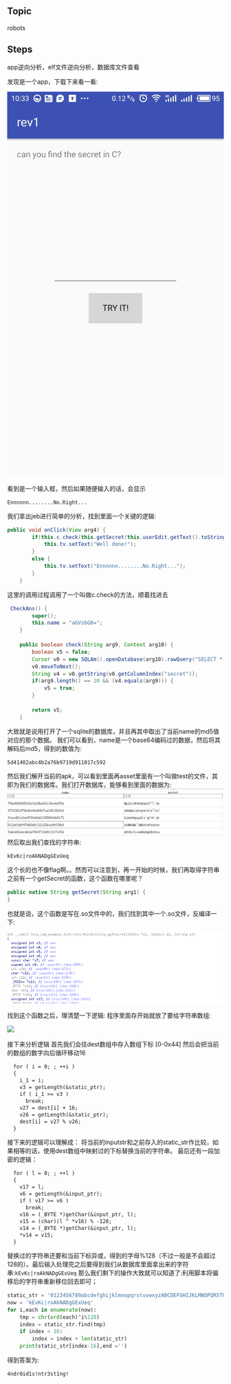 ## **Topic**
robots

## **Steps** 
app逆向分析，elf文件逆向分析，数据库文件查看

发现是一个app，下载下来看一看:

![](files/rev1_0.jpg)

看到是一个输入框，然后如果随便输入的话，会显示

```
Ennnnnn........No.Right...
```

我们拿出jeb进行简单的分析，找到里面一个关键的逻辑:

```java
public void onClick(View arg4) {
        if(this.c.check(this.getSecret(this.userEdit.getText().toString()), ((Context)this))) {
            this.tv.setText("Well done!");
        }
        else {
            this.tv.setText("Ennnnnn........No.Right...");
        }
    }
```

这里的调用过程调用了一个叫做c.check的方法，顺着找进去

```java
 CheckAns() {
        super();
        this.name = "aGVsbG8=";
    }

    public boolean check(String arg9, Context arg10) {
        boolean v5 = false;
        Cursor v0 = new SQLAm().openDatabase(arg10).rawQuery("SELECT * FROM user1 WHERE name=\'" + CheckAns.md5(new String(Base64.decode(this.name, 0))) + "\'", null);
        v0.moveToNext();
        String v4 = v0.getString(v0.getColumnIndex("secret"));
        if(arg9.length() == 20 && (v4.equals(arg9))) {
            v5 = true;
        }

        return v5;
    }
```

大致就是说用打开了一个sqlite的数据库，并且再其中取出了当前name的md5值对应的那个数据。
我们可以看到，name是一个base64编码过的数据，然后将其解码后md5，得到的数值为:

```
5d41402abc4b2a76b9719d911017c592
```

然后我们解开当前的apk，可以看到里面再asset里面有一个叫做test的文件，其即为我们的数据库。我们打开数据库，能够看到里面的数据为:
![](files/rev1_1.png)
然后取出我们查找的字符串:

```
kEvKc|roAkNADgGExUeq
```

这个长的也不像flag啊。。然而可以注意到，再一开始的时候，我们再取得字符串之前有一个getSecret的函数，这个函数在哪里呢？

```java
public native String getSecret(String arg1) {
}
```

也就是说，这个函数是写在.so文件中的，我们找到其中一个.so文件，反编译一下:

![](files/rev1_2.png)

找到这个函数之后，理清楚一下逻辑:
程序里面存开始就放了要给字符串数组:

![](res/rev1_3.png)

接下来分析逻辑
首先我们会往dest数组中存入数组下标
[0-0x44]
然后会把当前的数组的数字向后循环移动16

```
  for ( i = 0; ; ++i )
  {
    i_1 = i;
    v3 = getLength(&static_ptr);
    if ( i_1 >= v3 )
      break;
    v27 = dest[i] + 16;
    v26 = getLength(&static_ptr);
    dest[i] = v27 % v26;
  }
```

接下来的逻辑可以理解成：
将当前的inputstr和之前存入的static_str作比较，如果相等的话，使用dest数组中映射过的下标替换当前的字符串。
最后还有一段加密的逻辑：

```
  for ( l = 0; ; ++l )
  {
    v17 = l;
    v6 = getLength(&input_ptr);
    if ( v17 >= v6 )
      break;
    v16 = (_BYTE *)getChar(&input_ptr, l);
    v15 = (char)(l ^ *v16) % -128;
    v14 = (_BYTE *)getChar(&input_ptr, l);
    *v14 = v15;
  }
```

替换过的字符串还要和当前下标异或，得到的字母%128（不过一般是不会超过128的）。最后输入处理完之后要得到我们从数据库里面拿出来的字符串:`kEvKc|roAkNADgGExUeq`
那么我们剩下的操作大致就可以知道了:利用脚本将偏移后的字符串重新移位回去即可；

```python
static_str = '0123456789abcdefghijklmnopqrstuvwxyzABCDEFGHIJKLMNOPQRSTUVWXYZ!{|}~'
now = 'kEvKc|roAkNADgGExUeq'
for i,each in enumerate(now):
    tmp = chr(ord(each)^i%128)
    index = static_str.find(tmp)
    if index < 16:
        index = index + len(static_str)
    print(static_str[index-16],end ='')
```

得到答案为:

```
4ndr0id1s!ntr3st1ng!
```

